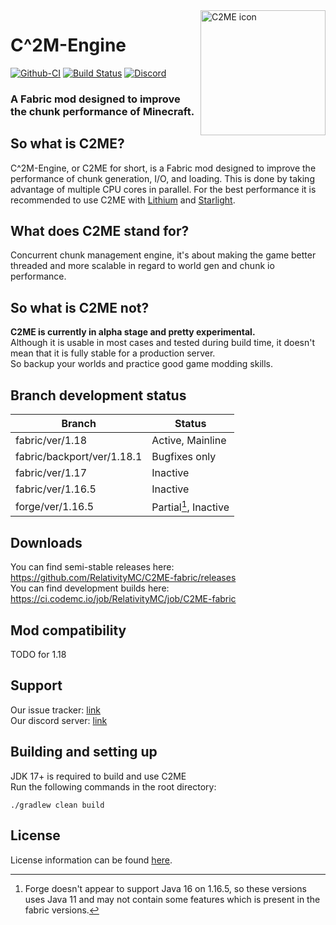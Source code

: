 <img width="200" src="https://github.com/RelativityMC/C2ME-fabric/raw/ver/1.17/src/main/resources/assets/c2me/icon.png" alt="C2ME icon" align="right">
<div align="left">
<h1>C^2M-Engine</h1>

[![Github-CI](https://github.com/RelativityMC/C2ME-fabric/workflows/C2ME%20Build%20Script/badge.svg)](https://github.com/RelativityMC/C2ME-fabric/actions?query=workflow%3ACI)
[![Build Status](https://ci.codemc.io/job/RelativityMC/job/C2ME-fabric/job/ver%252F1.18/badge/icon)](https://ci.codemc.io/job/RelativityMC/job/C2ME-fabric/job/ver%252F1.18/)
[![Discord](https://img.shields.io/discord/756715786747248641?logo=discord&logoColor=white)](https://discord.io/ishlandbukkit)
<h3>A Fabric mod designed to improve the chunk performance of Minecraft.</h3>
</div>

## So what is C2ME?
C^2M-Engine, or C2ME for short, is a Fabric mod designed to improve the performance of chunk generation, I/O, and loading. This is done by taking advantage of multiple CPU cores in parallel. For the best performance it is recommended to use C2ME with [Lithium](https://github.com/CaffeineMC/lithium-fabric) and [Starlight](https://github.com/Spottedleaf/Starlight).

## What does C2ME stand for?
Concurrent chunk management engine, it's about making the game better threaded and more scalable in regard to world gen and chunk io performance.

## So what is C2ME not?
**C2ME is currently in alpha stage and pretty experimental.**  
Although it is usable in most cases and tested during build time, it doesn't mean that it is fully stable for a production server.  
So backup your worlds and practice good game modding skills.

## Branch development status
| Branch                     | Status                               |
|----------------------------|--------------------------------------|
| fabric/ver/1.18            | Active, Mainline                     |
| fabric/backport/ver/1.18.1 | Bugfixes only                        |
| fabric/ver/1.17            | Inactive                             |
| fabric/ver/1.16.5          | Inactive                             |
| forge/ver/1.16.5           | Partial[^forge_partial116], Inactive |

[^forge_partial116]: Forge doesn't appear to support Java 16 on 1.16.5, so these versions uses Java 11 and may not contain some features which is present in the fabric versions.

## Downloads
You can find semi-stable releases here: https://github.com/RelativityMC/C2ME-fabric/releases  
You can find development builds here: https://ci.codemc.io/job/RelativityMC/job/C2ME-fabric

## Mod compatibility
<!-- Update this accordingly when updating ModpackConfig.groovy -->

TODO for 1.18

## Support
Our issue tracker: [link](https://github.com/RelativityMC/C2ME-fabric/issues)  
Our discord server: [link](https://discord.io/ishlandbukkit)


## Building and setting up
JDK 17+ is required to build and use C2ME  
Run the following commands in the root directory:

```shell
./gradlew clean build
```

## License
License information can be found [here](/LICENSE).

